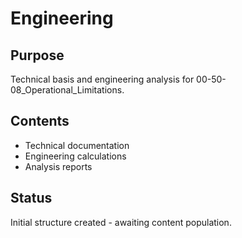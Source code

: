 # Engineering

## Purpose
Technical basis and engineering analysis for 00-50-08_Operational_Limitations.

## Contents
- Technical documentation
- Engineering calculations
- Analysis reports

## Status
Initial structure created - awaiting content population.
